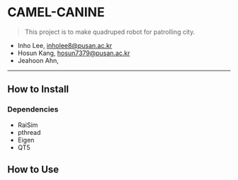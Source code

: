# CAMEL-CANINE
>This project is to make quadruped robot for patrolling city.
- Inho Lee, [inholee8@pusan.ac.kr](inholee8@pusan.ac.kr)
- Hosun Kang, [hosun7379@pusan.ac.kr](hosun7379@pusan.ac.kr)
- Jeahoon Ahn,
---
## How to Install
### Dependencies
- RaiSim
- pthread
- Eigen
- QT5

## How to Use